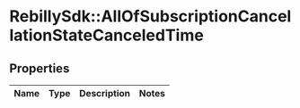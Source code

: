 # RebillySdk::AllOfSubscriptionCancellationStateCanceledTime

## Properties
Name | Type | Description | Notes
------------ | ------------- | ------------- | -------------

